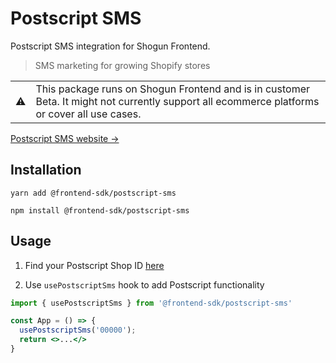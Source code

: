 # Postscript SMS

Postscript SMS integration for Shogun Frontend.

> SMS marketing for growing Shopify stores

<table>
  <tbody>
    <tr>
      <td>⚠️</td>
      <td>This package runs on Shogun Frontend and is in customer Beta. It might not currently support all ecommerce platforms or cover all use cases.</td>
    </tr>
  </tbody>
</table>

[Postscript SMS website →](https://www.postscript.io/)


## Installation

`yarn add @frontend-sdk/postscript-sms`

`npm install @frontend-sdk/postscript-sms`

## Usage

1. Find your Postscript Shop ID [here](https://app.postscript.io/account/settings)

2. Use `usePostscriptSms` hook to add Postscript functionality

```jsx
import { usePostscriptSms } from '@frontend-sdk/postscript-sms'

const App = () => {
  usePostscriptSms('00000');
  return <>...</>
}
```
